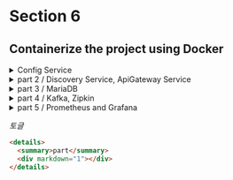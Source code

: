 # Section 6

## Containerize the project using Docker

<details>
  <summary>Config Service</summary>
  <div markdown="1">

## `Configuration Service`를 컨테이너화

```dockerfile
COPY apiEncryptionKey.jks apiEncryptionKey.jks
```

기존에는 로컬에 존재하던 Key를 사용했기 때문에 컨테이너 내부에 해당하는 Key 또한 있어야 하기 때문에 설정을 해줘야 한다.

사용하던 Key파일을 프로젝트 내부에 붙여놓고 `bootstrap.yml`내부에 있는 주소 값 또한 변경을 해줘야 한다.

이전에 있었던 빌드가 있을 경우 해당 파일을 삭제하고 새로 생성, 추가적으로 테스트는 없기 때문에 테스트는 스킵

```bash
$ mvn clean compile package -DskipTests=true

$ docker build -t jae9380/config-service:1.0 .
```

추가적으로 기존에 설정한 `RabbitMQ` 내용을 컨테이너화를 했기 때문에 해당 내용 또한 수정을 해줘야 한다.

물론 해당 프로젝트 내부에 직접 ip 주소를 명시해도 된다. 하지만 해당 주소는 변경이 될 경우가 있을 수 있기 때문에 다른 방법으로 설정을 할 것이다.

해당 방법은 직접적인 주소 명시를 하는 방법이 아닌, 해당 컨테이너의 이름을 명시를 하는 것이다.

```bash
docker run -d -p 8888:8888 --network ecommerce-network -e "spring.rabbitmq.host=rabbitmq" -e "spring.profiles.active=default" --name config-service jae9380/config-service:1.0
```

  </div>
</details>

<details>
  <summary>part 2 / Discovery Service, ApiGateway Service</summary>
  <div markdown="1">

## Discovery Service

`discovery-service`프로젝트 또한 `Configuration-Service`의 방법과 유사한 방법으로 실행하면 된다.

이미지를 만들었다면 이번에는 허브에 등록을 해보겠다.

```bash
$ docker push jae9380/discovery-service:1.0
$ docker push jae9380/config-service:1.0
```

이와 같이 명령어를 사용을 할 때 주의해야 할 부분이 있다. 뒤에 버전을 명시를 해줘야 한다. 만약 버전을 명시하지 않았을 경우에는 `latest`를 검색하게 되어버린다.

## ApiGateway Service

해당 프로젝트에서 설정해야 하는 부분은 크게 `Eureka`정보, `RabbitMQ`정보, `Configuration` 정보를 설정해줘야 한다.

```yml
# Eureka
eureka:
  client:
    service-url:
      defaultZone: http://localhost:8761/eureka

# Rabbitmq
spring:
  rabbitmq:
    host: 127.0.0.1
    port: 5672

# Configuration
spring:
  cloud:
    config:
      uri: http://127.0.0.1:8888
      name: config-service
```

해당 부분 설정을 해줘야 하기 때문에 아래와 같이 설정을 해준다.

```bash
docker run -d -p 8000:8000 --network ecommerce-network \
	-e "spring.cloud.config.uri=http://config-service:8888" \
	-e "spring.rabbitmq.host=rabbitmq" \
	-e "eureka.client.serviceUrl.defaultZone=http://discovery-service:8761/eureka/" \
	--name apigateway-service jae9380/apigateway-service:1.0
```

  </div>
</details>

<details>
  <summary>part 3 / MariaDB</summary>
  <div markdown="1">
  
이번에는 데이터베이스를 띄울 것이다.

기존에 로컬 환경에서 사용한 데이터들이 있을 것이다. 해당 데이터를 사용을 할 것이기 때문에 기존에 있던 내용들을 잠시 복사

Mac OS 같은 경우 `cp`명령어 사용, Windows 경우는 복사로 진행

```dockerfile
FROM mariadb:[version]
ENV MYSQL_ROOT_PASSWORD test123
ENV MYSQL_DATABASE mydb
COPY ./mysql_data/data /var/lib/mysql
EXPOSE 3306
```

해당 과정에서 이와 같은 에러가 발생할 수 있을 것이다.
`InnoDB: Upgrade after a crash is not supported. The redo log was created with MariaDB 10.5.19. You must start up and shut down MariaDB 10.7 or earlier.`  
이럴 경우에는 로컬에서 사용한 버전을 확인하여 `Dockerfile`에 버전을 명시

```sql
SELECT VERSION();
```

만약 기존의 파일이 필요하지 않는다면 `Dockerfile`내 `COPY`제거 후 실행

컨테이너 생성 후 로그를 확인을 하면 잘 나타날 것이다.

```bash
docker logs mariadb
```

어떤한 IP에서 접근할 수 있도록 설정을 해주자

```sql
grant all privileges on *.* to 'root'@'%' identified by 'test123';

flush privileges;
```

  </div>
</details>

<details>
  <summary>part 4 / Kafka, Zipkin</summary>
  <div markdown="1">

## Kafka, Zookeeper

[githyb by.wurstmeister/kafka-docker](https://github.com/wurstmeister/kafka-docker)
해당 주소를 시용하여 clone을 하여 파일을 사용할 계획이다.

해당 폴더 내 `docker-compose-single-broker.yml`파일을 사용할 것이다.  
내부에 ip 주소값을 수정을 하고, `kafka`부분에 `depends_on` 설정

```yml
depends_on:
  - zookeeper
```

그리고 네트워그 명시를 해준다.

```yml
version: "2"
services:
zookeeper:
  image: wurstmeister/zookeeper
  ports:
    - "2181:2181"
  networks:
    my-network:
      ipv4_address: 172.19.0.100
kafka:
  # build: .
  image: wurstmeister/kafka
  ports:
    - "9092:9092"
  environment:
    KAFKA_ADVERTISED_HOST_NAME: 172.19.0.101
    KAFKA_CREATE_TOPICS: "test:1:1"
    KAFKA_ZOOKEEPER_CONNECT: zookeeper:2181
  volumes:
    - /var/run/docker.sock:/var/run/docker.sock
  depends_on:
    - zookeeper
  networks:
    my-network:
      ipv4_address: 172.19.0.101

networks:
my-network:
  external: true
  name: ecommerce-network # 172.19.0.1 ~
```

해당 파일이 있는 위치에서 해당 명령어 사용

```bash
docker-compose -f docker-compose-single-broker.yml up -d
```

## Zipkin

[Zipkin](https://zipkin.io/pages/quickstart) 해당 페이지로 들어가 `Quickstart`내용에 `Docker`로 구동하는 방법이 나와있다.

해당 방법은 굉장히 간단하기 때문에 네트워크 설정만 주의하면 큰 문제는 없을 것이다.

```bash
$ docker run -d -p 9411:9411 \
          --network ecommerce-network \
          --name zipkin \
          openzipkin/zipkin
```

  </div>
</details>

<details>
  <summary>part 5 / Prometheus and Grafana</summary>
  <div markdown="1">
  
[Prometheus](https://prometheus.io/download/)에서는 직접 도커 이미지를 제공하고 있기에 해당 주소로 들어가 사용하는 것이 좋다.
  
[Grafana](https://grafana.com/grafana/download?pg=get&plcmt=selfmanaged-box1-cta1) 또한 제공을 하고 있기 때문에 `Prometheus`, `Grafana`를 띄울 때 네트워크 설정만 주의하여 띄우면 될 것이다.

추가적으로 `Prometheus`는 기존에 사용했던 `Prometheus.yml`을 사용할 예정이기 때문에

```yml
-v /path/to/prometheus.yml:/etc/prometheus/prometheus.yml
```

설정을 추가, `Grafana`의 경우는 네트워크 설정만 주의하면 된다.

`Prometheus.yml`파일 내부에는 로컬호스트와 포트번호를 이용하여 엔트포인트를 지정 했었기 때문에 해당 부분을 수정을 해야 한다.

```bash
$ docker run -d -p 9090:9090 \
          --network ecommerce-network \
          --name prometheus \
          -v /d/prometheus/prometheus-2.54.1.windows-amd64/prometheus.yml:/etc/prometheus/prometheus.yml \
          prom/prometheus
```

```bash
$ docker run -d -p 3000:3000 \
          --network ecommerce-network \
          --name grafana \
          grafana/grafana
```

  </div>
</details>

_토글_

```html
<details>
  <summary>part</summary>
  <div markdown="1"></div>
</details>
```
